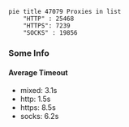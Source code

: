 
```mermaid
pie title 47079 Proxies in list
    "HTTP" : 25468
    "HTTPS": 7239
    "SOCKS" : 19856
```

### Some Info
#### Average Timeout

- mixed: 3.1s
- http: 1.5s
- https: 8.5s
- socks: 6.2s